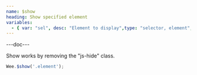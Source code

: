```yaml
---
name: $show
heading: Show specified element
variables:
  - { var: "sel", desc: "Element to display",type: "selector, element", req: true }
---
```


---doc---

Show works by removing the "js-hide" class.

```javascript
Wee.$show('.element');
```